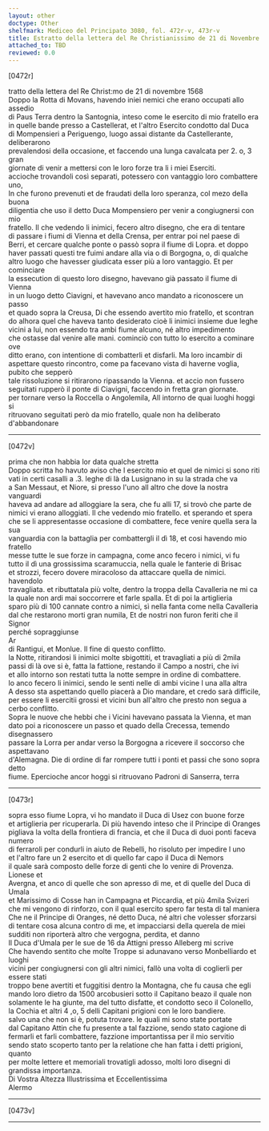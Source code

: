 ```yaml
---
layout: other
doctype: Other
shelfmark: Mediceo del Principato 3080, fol. 472r-v, 473r-v
title: Estratto della lettera del Re Christianissimo de 21 di Novembre 1568
attached_to: TBD
reviewed: 0.0
---
```


[0472r]  
  
  
tratto della lettera del Re Christ:mo de 21 di novembre 1568  
Doppo la Rotta di Movans, havendo iniei nemici che erano occupati allo assedio  
di Paus Terra dentro la Santognia, inteso come le esercito di mio fratello era  
in quelle bande presso a Castellerat, et l'altro Esercito condotto dal Duca  
di Mompensieri a Periguengo, luogo assai distante da Castellerante, deliberarono  
prevalendosi della occasione, et faccendo una lunga cavalcata per 2. o, 3 gran  
giornate di venir a mettersi con le loro forze tra li i miei Eserciti.  
accioche trovandoli così separati, potessero con vantaggio loro combattere uno,  
In che furono prevenuti et de fraudati della loro speranza, col mezo della buona  
diligentia che uso il detto Duca Mompensiero per venir a congiugnersi con mio  
fratello. Il che vedendo li inimici, fecero altro disegno, che era di tentare  
di passare i fiumi di Vienna et della Crensa, per entrar poi nel paese di  
Berri, et cercare qualche ponte o passò sopra il fiume di Lopra. et doppo  
haver passati questi tre fuimi andare alla via o di Borgogna, o, di qualche  
altro luogo che havesser giudicata esser più a loro vantaggio. Et per cominciare  
la essecution di questo loro disegno, havevano già passato il fiume di Vienna  
in un luogo detto Ciavigni, et havevano anco mandato a riconoscere un passo  
et quado sopra la Creusa, Di che essendo avertito mio fratello, et scontran  
do alhora quel che haveva tanto desiderato cioè li inimici insieme due leghe  
vicini a lui, non essendo tra ambi fiume alcuno, né altro impedimento  
che ostasse dal venire alle mani. cominciò con tutto lo esercito a cominare ove  
ditto erano, con intentione di combatterli et disfarli. Ma loro incambir di  
aspettare questo rincontro, come pa facevano vista di haverne voglia, pubito che sepperò  
tale rissoluzione si ritirarono ripassando la Vienna. et accio non fussero  
seguitati rupperò il ponte di Ciavigni, faccendo in fretta gran giornate.  
per tornare verso la Roccella o Angolemila, All intorno de quai luoghi hoggi si  
ritruovano seguitati però da mio fratello, quale non ha deliberato d'abbandonare  
  
---  

[0472v]  
  
  
prima che non habbia lor data qualche stretta  
Doppo scritta ho havuto aviso che l esercito mio et quel de nimici si sono riti  
vati in certi casalli a .3. leghe di là da Lusignano in su la strada che va  
a San Messaut, et Niore, si presso l'uno all altro che dove la nostra vanguardi  
haveva ad andare ad alloggiare la sera, che fu alli 17, si trovò che parte de  
nimici vi erano alloggiati. Il che vedendo mio fratello. et sperando et spera  
che se li appresentasse occasione di combattere, fece venire quella sera la sua  
vanguardia con la battaglia per combattergli il dì 18, et cosi havendo mio fratello  
messe tutte le sue forze in campagna, come anco fecero i nimici, vi fu  
tutto il dì una grossissima scaramuccia, nella quale le fanterie di Brisac  
et strozzi, fecero dovere miracoloso da attaccare quella de nimici. havendolo  
travagliata. et ributtatala più volte, dentro la troppa della Cavalleria ne mi ca  
la quale non ardi mai soccorrere et farle spalla. Et di poi la artiglieria  
sparo più di 100 cannate contro a nimici, sì nella fanta come nella Cavalleria  
dal che restarono morti gran numila, Et de nostri non furon feriti che il Signor  
perché sopraggiunse  
Ar  
di Rantigui, et Monlue. Il fine di questo conflitto.  
la Notte, ritirandosi li inimici molte sbigottiti, et travagliati a più di 2mila  
passi di là ove si è, fatta la fattione, restando il Campo a nostri, che ivi  
et allo intorno son restati tutta la notte sempre in ordine di combattere.  
lo anco fecero li inimici, sendo le senti nelle di ambi vicine l una alla altra  
A desso sta aspettando quello piacerà a Dio mandare, et credo sarà difficile,  
per essere li esercitii grossi et vicini bun all'altro che presto non segua a cerbo conflitto.  
Sopra le nuove che hebbi che i Vicini havevano passata la Vienna, et man  
dato poi a riconoscere un passo et quado della Crecessa, temendo disegnassero  
passare la Lorra per andar verso la Borgogna a ricevere il soccorso che aspettavano  
d'Alemagna. Die di ordine di far rompere tutti i ponti et passi che sono sopra detto  
fiume. Epercioche ancor hoggi si ritruovano Padroni di Sanserra, terra  
  
---  

[0473r]  
  
  
sopra esso fiume Lopra, vi ho mandato il Duca di Usez con buone forze  
et artiglieria per ricuperarla. Di più havendo inteso che il Principe di Oranges  
pigliava la volta della frontiera di francia, et che il Duca di duoi ponti faceva numero  
di ferraroli per condurli in aiuto de Rebelli, ho risoluto per impedire l uno  
et l'altro fare un 2 esercito et di quello far capo il Duca di Nemors  
il quale sarà composto delle forze di genti che lo venire di Provenza. Lionese et  
Avergna, et anco di quelle che son apresso di me, et di quelle del Duca di Umala  
et Marissimo di Cosse han in Campagna et Piccardia, et più 4mila Svizeri  
che mi vengono di rinforzo, con il qual esercito spero far testa di tal maniera  
Che ne il Principe di Oranges, né detto Duca, né altri che volesser sforzarsi  
di tentare cosa alcuna contro di me, et impacciarsi della querela de miei  
sudditi non riporterà altro che vergogna, perdita, et danno  
Il Duca d'Umala per le sue de 16 da Attigni presso Alleberg mi scrive  
Che havendo sentito che molte Troppe si adunavano verso Monbelliardo et luoghi  
vicini per congiugnersi con gli altri nimici, fallò una volta di coglierli per essere stati  
troppo bene avertiti et fuggitisi dentro la Montagna, che fu causa che egli  
mando loro dietro da 1500 arcobusieri sotto il Capitano beazo il quale non  
solamente le ha giunte, ma del tutto disfatte, et condotto seco il Colonello,  
la Cochia et altri 4 ,o, 5 delli Capitani prigioni con le loro bandiere.  
salvo una che non si è, potuta trovare. le quali mi sono state portate  
dal Capitano Attin che fu presente a tal fazzione, sendo stato cagione di  
fermarli et farli combattere, fazzione importantissa per il mio servitio  
sendo stato scoperto tanto per la relatione che han fatta i detti prigioni, quanto  
per molte lettere et memoriali trovatigli adosso, molti loro disegni di  
grandissa importanza.  
Di Vostra Altezza Illustrissima et Eccellentissima  
Alermo  
  
---  

[0473v]  
  
  
  
---  

